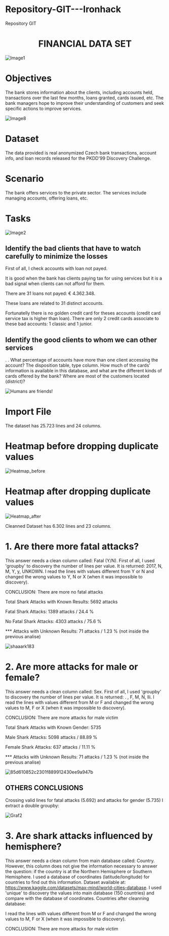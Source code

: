 # Repository-GIT---Ironhack
Repository GIT 
<h1 align="center"> FINANCIAL DATA SET </h1>

![Image1](https://user-images.githubusercontent.com/99502330/162427935-e6ee1c11-9598-4468-a260-2f4fe35b32c6.jpg)


<h1 align="left"> Objectives </h1>

The bank stores information about the clients, including accounts held, transactions over the last few months, loans granted, cards issued, etc. 
The bank managers hope to improve their understanding of customers and seek specific actions to improve services.


![Image8](https://user-images.githubusercontent.com/99502330/162427411-4151cfd3-bb82-499d-8ab9-f4781704c8c3.jpg)

<h1 align="left"> Dataset </h1>

The data provided is real anonymized Czech bank transactions, account info, and loan records released for the PKDD'99 Discovery Challenge.


<h1 align="left"> Scenario </h1>

The bank offers services to the private sector. The services include managing accounts, offering loans, etc.



<h1 align="left"> Tasks </h1>

![Image2](https://user-images.githubusercontent.com/99502330/162428029-872af08f-f8b0-45c5-b9b9-94fe11b07ab5.jpg)


<h2 align="left"> Identify the bad clients that have to watch carefully to minimize the losses </h2>

First of all, I check accounts with loan not payed. 

It is good when the bank has clients paying tax for using services but it is a bad signal when clients can not afford for them.

There are 31 loans not payed: € 4.362.348.

These loans are related to 31 distinct accounts.

Fortunatelly there is no golden credit card for theses accounts (credit card service tax is higher than loan). There are only 2 credit cards associate to these bad accounts: 1 classic and 1 junior.






<h2 align="left"> Identify the good clients to whom we can other services </h2>

.
.
What percentage of accounts have more than one client accessing the account? The disposition table, type column.
How much of the cards’ information is available in this database, and what are the different kinds of cards offered by the bank?
Where are most of the customers located (district)?


![Humans are friends!](https://user-images.githubusercontent.com/99502330/161834340-92521684-877f-495d-8df9-ec22bfacb2fc.jpg)


<h1 align="left"> Import File </h1>

The dataset has 25.723 lines and 24 columns.

<h1 align="left"> Heatmap before dropping duplicate values </h1>

![Heatmap_before](https://user-images.githubusercontent.com/99502330/161841837-245a2a81-1254-468b-85cd-5caeb78c776a.png)

<h1 align="left"> Heatmap after dropping duplicate values </h1>

![Heatmap_after](https://user-images.githubusercontent.com/99502330/161843475-aaa14977-13fe-4672-b22b-6c18c98d915e.png)


Cleanned Dataset has 6.302 lines and 23 columns.

<h1 align="left"> 1. Are there more fatal attacks? </h1>

This answer needs a clean column called: Fatal (Y/N).
First of all, I used 'groupby' to discovery the number of lines per value. It is returned: 2017, N, M, Y, y, UNKOWN.
I read the lines with values different from Y or N and changed the wrong values to Y, N or X (when it was impossible to discovery).

CONCLUSION: There are more no fatal attacks

Total Shark Attacks with Known Results: 5692 attacks

Fatal Shark Attacks: 1389 attacks / 24.4 %

No Fatal Shark Attacks: 4303 attacks / 75.6 %

*** Attacks with Unknown Results: 71 attacks / 1.23 % (not inside the previous analise)

![shaaark183](https://user-images.githubusercontent.com/99502330/161834643-751fe82d-f9d7-4b89-8836-52da63639d59.jpg)




<h1 align="left"> 2. Are more attacks for male or female? </h1>

This answer needs a clean column called: Sex.
First of all, I used 'groupby' to discovery the number of lines per value. It is returned: . , F, M, N, lli.
I read the lines with values different from M or F and changed the wrong values to M, F or X (when it was impossible to discovery).

CONCLUSION: There are more attacks for male victim


Total Shark Attacks with Known Gender: 5735

Male Shark Attacks: 5098 attacks / 88.89 %

Female Shark Attacks: 637 attacks / 11.11 %

*** Attacks with Unknown Results: 71 attacks / 1.23 % (not inside the previous analise)



![85d610852c2301f889912430ee9a947b](https://user-images.githubusercontent.com/99502330/161853751-2c5b4a7f-550a-43cc-a915-91474f60ead7.jpg)


<h2 align="left"> OTHERS CONCLUSIONS </h2>

Crossing valid lines for fatal attacks (5.692) and attacks for gender (5.735) I extract a double groupby:


![Graf2](https://user-images.githubusercontent.com/99502330/161857530-2012bd4d-8827-4c76-8333-6f1d98d11764.png)

<h1 align="left"> 3. Are shark attacks influenced by hemisphere? </h1>

This answer needs a clean column from main database called: Country.
However, this column does not give the information necessary to answer the question: if the country is at the Northern Hemisphere or Southern Hemisphere. I used a database of coordinates (latitude/longitude) for countries to find out this information. Dataset available at: https://www.kaggle.com/datasets/max-mind/world-cities-database.
I used 'unique' to discovery the values into main database (150 countries) and compare with the database of coordinates.
Countries after cleanning database: 

I read the lines with values different from M or F and changed the wrong values to M, F or X (when it was impossible to discovery).

CONCLUSION: There are more attacks for male victim


